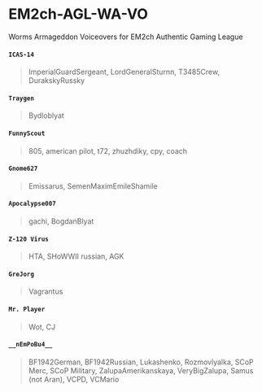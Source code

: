 # EM2ch-AGL-WA-VO
Worms Armageddon Voiceovers for EM2ch Authentic Gaming League

#### ```ICAS-14```
>ImperialGuardSergeant, LordGeneralSturnn, T3485Crew, DurakskyRussky
#### ```Traygen```
>Bydloblyat
#### ```FunnyScout```
>805, american pilot, t72, zhuzhdiky, сру, coach
#### ```Gnome627```
>Emissarus, SemenMaximEmileShamile
#### ```Apocalypse007```
>gachi, BogdanBlyat
#### ```Z-120 Virus```
>HTA, SHoWWII russian, AGK
#### ```GreJorg```
>Vagrantus
#### ```Mr. Player```
>Wot, CJ
#### ```__nEmPoBu4__```
>BF1942German, BF1942Russian, Lukashenko, Rozmovlyalka, SCoP Merc, SCoP Military, ZalupaAmerikanskaya, VeryBigZalupa, Samus (not Aran), VCPD, VCMario
